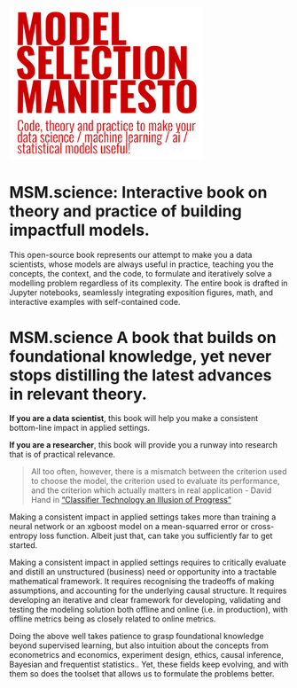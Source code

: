 <div align="left">
  <img src="https://raw.githubusercontent.com/msm-community/msm-book/readme/static/logo-with-tagline.png" width="350">
</div>

# MSM.science: Interactive book on theory and practice of building impactfull models. 

This open-source book represents our attempt to make you a data scientists, whose models are always useful in practice, teaching you the concepts, the context, and the code, to formulate and iteratively solve a modelling problem regardless of its complexity. The entire book is drafted in Jupyter notebooks, seamlessly integrating exposition figures, math, and interactive examples with self-contained code.

# MSM.science A book that builds on foundational knowledge, yet never stops distilling the latest advances in relevant theory.

**If you are a data scientist**, this book will help you make a consistent bottom-line impact in applied settings. 

**If you are a researcher**, this book will provide you a runway into research that is of practical relevance.

> All too often, however, there is a mismatch between the criterion used to choose the model, the criterion used to evaluate its performance, and the criterion which actually matters in real application - David Hand in [“Classifier Technology an Illusion of Progress”](https://projecteuclid.org/journals/statistical-science/volume-21/issue-1/Classifier-Technology-and-the-Illusion-of-Progress/10.1214/088342306000000060.full)

Making a consistent impact in applied settings takes more than training a neural network or an xgboost model on a mean-squarred error or cross-entropy loss function. Albeit just that, can take you sufficiently far to get started.

Making a consistent impact in applied settings requires to critically evaluate and distill an unstructured (business) need or opportunity into a tractable mathematical framework. It requires recognising the tradeoffs of making assumptions, and accounting for the underlying causal structure. It requires developing an iterative and clear framework for developing, validating and testing the modeling solution both offline and online (i.e. in production), with offline metrics being as closely related to online metrics. 

Doing the above well takes patience to grasp foundational knowledge beyond supervised learning, but also intuition about the concepts from econometrics and economics, experiment design, ethics, causal inference, Bayesian and frequentist statistics.. Yet, these fields keep evolving, and with them so does the toolset that allows us to formulate the problems better. 
